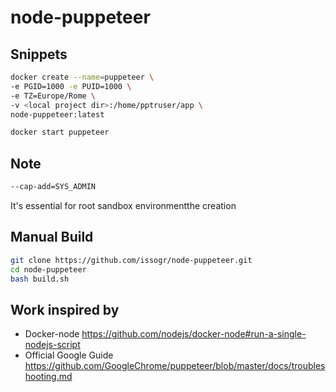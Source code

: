 # node-puppeteer

## Snippets

```bash
docker create --name=puppeteer \
-e PGID=1000 -e PUID=1000 \
-e TZ=Europe/Rome \
-v <local project dir>:/home/pptruser/app \
node-puppeteer:latest
```

```bash
docker start puppeteer
```

## Note

```bash
--cap-add=SYS_ADMIN
```

It's essential for root sandbox environmentthe creation

## Manual Build

```bash
git clone https://github.com/issogr/node-puppeteer.git
cd node-puppeteer
bash build.sh
```

## Work inspired by
* Docker-node https://github.com/nodejs/docker-node#run-a-single-nodejs-script
* Official Google Guide https://github.com/GoogleChrome/puppeteer/blob/master/docs/troubleshooting.md